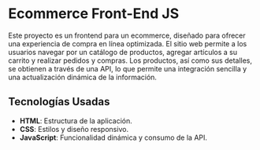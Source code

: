 # Ecommerce Front-End JS

Este proyecto es un frontend para un ecommerce, diseñado para ofrecer una experiencia de compra en línea optimizada. El sitio web permite a los usuarios navegar por un catálogo de productos, agregar artículos a su carrito y realizar pedidos y compras. Los productos, así como sus detalles, se obtienen a través de una API, lo que permite una integración sencilla y una actualización dinámica de la información.

## Tecnologías Usadas

- **HTML**: Estructura de la aplicación.
- **CSS**: Estilos y diseño responsivo.
- **JavaScript**: Funcionalidad dinámica y consumo de la API.
